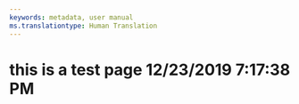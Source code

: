 ```yaml
---
keywords: metadata, user manual
ms.translationtype: Human Translation
---
```

# this is a test page 12/23/2019 7:17:38 PM